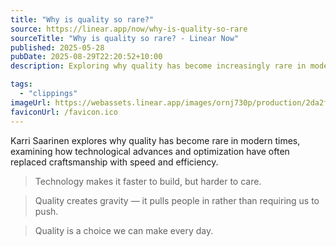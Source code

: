 ```yaml
---
title: "Why is quality so rare?"
source: https://linear.app/now/why-is-quality-so-rare
sourceTitle: "Why is quality so rare? - Linear Now"
published: 2025-05-28
pubDate: 2025-08-29T22:20:52+10:00
description: Exploring why quality has become increasingly rare in modern production, and how technological advances & optimization have systematically stripped away the intentional care and craftsmanship from creation.

tags:
  - "clippings"
imageUrl: https://webassets.linear.app/images/ornj730p/production/2da2fd3b8feabea6e819e1bf834b42c922770e4f-1200x675.png?q=95&auto=format&dpr=2
faviconUrl: /favicon.ico
---
```


Karri Saarinen explores why quality has become rare in modern times, examining how technological advances and optimization have often replaced craftsmanship with speed and efficiency.

> Technology makes it faster to build, but harder to care.

> Quality creates gravity — it pulls people in rather than requiring us to push.

> Quality is a choice we can make every day.
